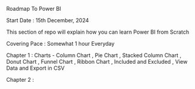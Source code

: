 Roadmap To Power BI

Start Date : 15th December, 2024 

This section of repo will explain how you can learn Power BI from Scratch

Covering Pace : Somewhat 1 hour Everyday


Chapter 1 : Charts 
                - Column Chart , Pie Chart , Stacked Column Chart , Donut Chart , Funnel Chart , Ribbon Chart , Included and Excluded , View Data and Export in CSV
                
Chapter 2 : 